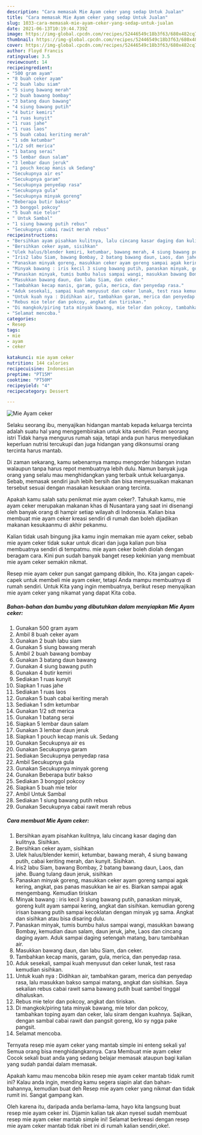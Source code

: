 ```yaml
---
description: "Cara memasak Mie Ayam ceker yang sedap Untuk Jualan"
title: "Cara memasak Mie Ayam ceker yang sedap Untuk Jualan"
slug: 1033-cara-memasak-mie-ayam-ceker-yang-sedap-untuk-jualan
date: 2021-06-13T10:19:44.739Z
image: https://img-global.cpcdn.com/recipes/52446549c18b3f63/680x482cq70/mie-ayam-ceker-foto-resep-utama.jpg
thumbnail: https://img-global.cpcdn.com/recipes/52446549c18b3f63/680x482cq70/mie-ayam-ceker-foto-resep-utama.jpg
cover: https://img-global.cpcdn.com/recipes/52446549c18b3f63/680x482cq70/mie-ayam-ceker-foto-resep-utama.jpg
author: Floyd Francis
ratingvalue: 3.5
reviewcount: 14
recipeingredient:
- "500 gram ayam"
- "8 buah ceker ayam"
- "2 buah labu siam"
- "5 siung bawang merah"
- "2 buah bawang bombay"
- "3 batang daun bawang"
- "4 siung bawang putih"
- "4 butir kemiri"
- "1 ruas kunyit"
- "1 ruas jahe"
- "1 ruas laos"
- "5 buah cabai keriting merah"
- "1 sdm ketumbar"
- "1/2 sdt merica"
- "1 batang serai"
- "5 lembar daun salam"
- "3 lembar daun jeruk"
- "1 pouch kecap manis uk Sedang"
- "Secukupnya air es"
- "Secukupnya garam"
- "Secukupnya penyedap rasa"
- "Secukupnya gula"
- "Secukupnya minyak goreng"
- "Beberapa butir bakso"
- "3 bonggol pokcoy"
- "5 buah mie telor"
- " Untuk Sambal"
- "1 siung bawang putih rebus"
- "Secukupnya cabai rawit merah rebus"
recipeinstructions:
- "Bersihkan ayam pisahkan kulitnya, lalu cincang kasar daging dan kulitnya. Sisihkan."
- "Bersihkan ceker ayam, sisihkan"
- "Ulek halus/blender kemiri, ketumbar, bawang merah, 4 siung bawang putih, cabai keriting merah, dan kunyit. Sisihkan."
- "Iris2 labu Siam, bawang Bombay, 2 batang bawang daun, Laos, dan jahe. Buang tulang daun jeruk, sisihkan"
- "Panaskan minyak goreng, masukkan ceker ayam goreng sampai agak kering, angkat, pas panas masukkan ke air es. Biarkan sampai agak mengembang. Kemudian tiriskan"
- "Minyak bawang : iris kecil 3 siung bawang putih, panaskan minyak, goreng kulit ayam sampai kering, angkat dan sisihkan. kemudian goreng irisan bawang putih sampai kecoklatan dengan minyak yg sama. Angkat dan sisihkan atau bisa disaring dulu."
- "Panaskan minyak, tumis bumbu halus sampai wangi, masukkan bawang Bombay, kemudian daun salam, daun jeruk, jahe, Laos dan cincang daging ayam. Aduk sampai daging setengah matang, baru tambahkan air."
- "Masukkan bawang daun, dan labu Siam, dan ceker."
- "Tambahkan kecap manis, garam, gula, merica, dan penyedap rasa."
- "Aduk sesekali, sampai kuah menyusut dan ceker lunak, test rasa kemudian sisihkan."
- "Untuk kuah nya : Didihkan air, tambahkan garam, merica dan penyedap rasa, lalu masukkan bakso sampai matang, angkat dan sisihkan. Saya sekalian rebus cabai rawit sama bawang putih buat sambel tinggal dihaluskan."
- "Rebus mie telor dan pokcoy, angkat dan tiriskan."
- "Di mangkok/piring tata minyak bawang, mie telor dan pokcoy, tambahkan toping ayam dan ceker, lalu siram dengan kuahnya. Sajikan, dengan sambal cabai rawit dan pangsit goreng, klo sy ngga pake pangsit."
- "Selamat mencoba."
categories:
- Resep
tags:
- mie
- ayam
- ceker

katakunci: mie ayam ceker 
nutrition: 144 calories
recipecuisine: Indonesian
preptime: "PT15M"
cooktime: "PT50M"
recipeyield: "4"
recipecategory: Dessert

---
```



![Mie Ayam ceker](https://img-global.cpcdn.com/recipes/52446549c18b3f63/680x482cq70/mie-ayam-ceker-foto-resep-utama.jpg)

Selaku seorang ibu, menyajikan hidangan mantab kepada keluarga tercinta adalah suatu hal yang menggembirakan untuk kita sendiri. Peran seorang istri Tidak hanya mengurus rumah saja, tetapi anda pun harus menyediakan keperluan nutrisi tercukupi dan juga hidangan yang dikonsumsi orang tercinta harus mantab.

Di zaman  sekarang, kamu sebenarnya mampu mengorder hidangan instan walaupun tanpa harus repot membuatnya lebih dulu. Namun banyak juga orang yang selalu mau menghidangkan yang terbaik untuk keluarganya. Sebab, memasak sendiri jauh lebih bersih dan bisa menyesuaikan makanan tersebut sesuai dengan masakan kesukaan orang tercinta. 



Apakah kamu salah satu penikmat mie ayam ceker?. Tahukah kamu, mie ayam ceker merupakan makanan khas di Nusantara yang saat ini disenangi oleh banyak orang di hampir setiap wilayah di Indonesia. Kalian bisa membuat mie ayam ceker kreasi sendiri di rumah dan boleh dijadikan makanan kesukaanmu di akhir pekanmu.

Kalian tidak usah bingung jika kamu ingin memakan mie ayam ceker, sebab mie ayam ceker tidak sukar untuk dicari dan juga kalian pun bisa membuatnya sendiri di tempatmu. mie ayam ceker boleh diolah dengan beragam cara. Kini pun sudah banyak banget resep kekinian yang membuat mie ayam ceker semakin nikmat.

Resep mie ayam ceker pun sangat gampang dibikin, lho. Kita jangan capek-capek untuk membeli mie ayam ceker, tetapi Anda mampu membuatnya di rumah sendiri. Untuk Kita yang ingin membuatnya, berikut resep menyajikan mie ayam ceker yang nikamat yang dapat Kita coba.

<!--inarticleads1-->

##### Bahan-bahan dan bumbu yang dibutuhkan dalam menyiapkan Mie Ayam ceker:

1. Gunakan 500 gram ayam
1. Ambil 8 buah ceker ayam
1. Gunakan 2 buah labu siam
1. Gunakan 5 siung bawang merah
1. Ambil 2 buah bawang bombay
1. Gunakan 3 batang daun bawang
1. Gunakan 4 siung bawang putih
1. Gunakan 4 butir kemiri
1. Sediakan 1 ruas kunyit
1. Siapkan 1 ruas jahe
1. Sediakan 1 ruas laos
1. Gunakan 5 buah cabai keriting merah
1. Sediakan 1 sdm ketumbar
1. Gunakan 1/2 sdt merica
1. Gunakan 1 batang serai
1. Siapkan 5 lembar daun salam
1. Gunakan 3 lembar daun jeruk
1. Siapkan 1 pouch kecap manis uk. Sedang
1. Gunakan Secukupnya air es
1. Gunakan Secukupnya garam
1. Sediakan Secukupnya penyedap rasa
1. Ambil Secukupnya gula
1. Gunakan Secukupnya minyak goreng
1. Gunakan Beberapa butir bakso
1. Sediakan 3 bonggol pokcoy
1. Siapkan 5 buah mie telor
1. Ambil  Untuk Sambal
1. Sediakan 1 siung bawang putih rebus
1. Gunakan Secukupnya cabai rawit merah rebus




<!--inarticleads2-->

##### Cara membuat Mie Ayam ceker:

1. Bersihkan ayam pisahkan kulitnya, lalu cincang kasar daging dan kulitnya. Sisihkan.
1. Bersihkan ceker ayam, sisihkan
1. Ulek halus/blender kemiri, ketumbar, bawang merah, 4 siung bawang putih, cabai keriting merah, dan kunyit. Sisihkan.
1. Iris2 labu Siam, bawang Bombay, 2 batang bawang daun, Laos, dan jahe. Buang tulang daun jeruk, sisihkan
1. Panaskan minyak goreng, masukkan ceker ayam goreng sampai agak kering, angkat, pas panas masukkan ke air es. Biarkan sampai agak mengembang. Kemudian tiriskan
1. Minyak bawang : iris kecil 3 siung bawang putih, panaskan minyak, goreng kulit ayam sampai kering, angkat dan sisihkan. kemudian goreng irisan bawang putih sampai kecoklatan dengan minyak yg sama. Angkat dan sisihkan atau bisa disaring dulu.
1. Panaskan minyak, tumis bumbu halus sampai wangi, masukkan bawang Bombay, kemudian daun salam, daun jeruk, jahe, Laos dan cincang daging ayam. Aduk sampai daging setengah matang, baru tambahkan air.
1. Masukkan bawang daun, dan labu Siam, dan ceker.
1. Tambahkan kecap manis, garam, gula, merica, dan penyedap rasa.
1. Aduk sesekali, sampai kuah menyusut dan ceker lunak, test rasa kemudian sisihkan.
1. Untuk kuah nya : Didihkan air, tambahkan garam, merica dan penyedap rasa, lalu masukkan bakso sampai matang, angkat dan sisihkan. Saya sekalian rebus cabai rawit sama bawang putih buat sambel tinggal dihaluskan.
1. Rebus mie telor dan pokcoy, angkat dan tiriskan.
1. Di mangkok/piring tata minyak bawang, mie telor dan pokcoy, tambahkan toping ayam dan ceker, lalu siram dengan kuahnya. Sajikan, dengan sambal cabai rawit dan pangsit goreng, klo sy ngga pake pangsit.
1. Selamat mencoba.




Ternyata resep mie ayam ceker yang mantab simple ini enteng sekali ya! Semua orang bisa menghidangkannya. Cara Membuat mie ayam ceker Cocok sekali buat anda yang sedang belajar memasak ataupun bagi kalian yang sudah pandai dalam memasak.

Apakah kamu mau mencoba bikin resep mie ayam ceker mantab tidak rumit ini? Kalau anda ingin, mending kamu segera siapin alat dan bahan-bahannya, kemudian buat deh Resep mie ayam ceker yang nikmat dan tidak rumit ini. Sangat gampang kan. 

Oleh karena itu, daripada anda berlama-lama, hayo kita langsung buat resep mie ayam ceker ini. Dijamin kalian tak akan nyesel sudah membuat resep mie ayam ceker mantab simple ini! Selamat berkreasi dengan resep mie ayam ceker mantab tidak ribet ini di rumah kalian sendiri,oke!.

